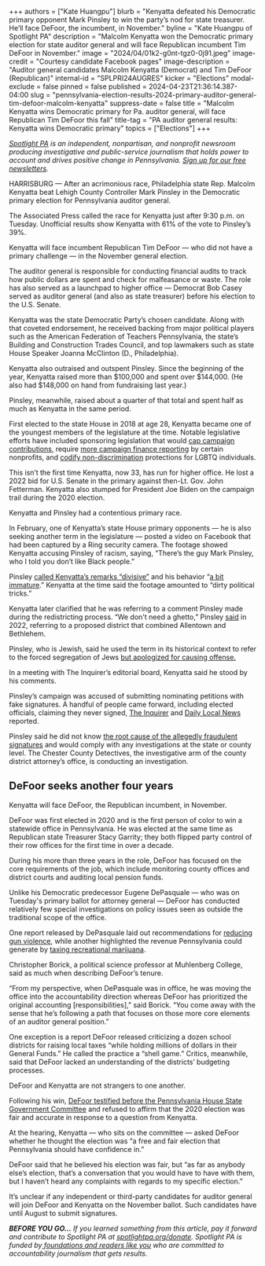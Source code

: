 +++
authors = ["Kate Huangpu"]
blurb = "Kenyatta defeated his Democratic primary opponent Mark Pinsley to win the party’s nod for state treasurer. He’ll face DeFoor, the incumbent, in November."
byline = "Kate Huangpu of Spotlight PA"
description = "Malcolm Kenyatta won the Democratic primary election for state auditor general and will face Republican incumbent Tim DeFoor in November."
image = "2024/04/01k2-g0nt-tgz0-0j91.jpeg"
image-credit = "Courtesy candidate Facebook pages"
image-description = "Auditor general candidates Malcolm Kenyatta (Democrat) and Tim DeFoor (Republican)"
internal-id = "SPLPRI24AUGRES"
kicker = "Elections"
modal-exclude = false
pinned = false
published = 2024-04-23T21:36:14.387-04:00
slug = "pennsylvania-election-results-2024-primary-auditor-general-tim-defoor-malcolm-kenyatta"
suppress-date = false
title = "Malcolm Kenyatta wins Democratic primary for Pa. auditor general, will face Republican Tim DeFoor this fall"
title-tag = "PA auditor general results: Kenyatta wins Democratic primary"
topics = ["Elections"]
+++

<a href="https://www.spotlightpa.org/"><em>Spotlight PA</em></a><em> is an independent, nonpartisan, and nonprofit newsroom producing investigative and public-service journalism that holds power to account and drives positive change in Pennsylvania. </em><a href="https://www.spotlightpa.org/newsletters"><em>Sign up for our free newsletters</em></a><em>.</em>

HARRISBURG — After an acrimonious race, Philadelphia state Rep. Malcolm Kenyatta beat Lehigh County Controller Mark Pinsley in the Democratic primary election for Pennsylvania auditor general.

The Associated Press called the race for Kenyatta just after 9:30 p.m. on Tuesday. Unofficial results show Kenyatta with 61% of the vote to Pinsley’s 39%.

Kenyatta will face incumbent Republican Tim DeFoor — who did not have a primary challenge — in the November general election.

<script src="https://www.spotlightpa.org/embed.js" async></script><div data-spl-embed-version="1" data-spl-src="https://www.spotlightpa.org/embeds/newsletter/"></div>

The auditor general is responsible for conducting financial audits to track how public dollars are spent and check for malfeasance or waste. The role has also served as a launchpad to higher office — Democrat Bob Casey served as auditor general (and also as state treasurer) before his election to the U.S. Senate.

Kenyatta was the state Democratic Party’s chosen candidate. Along with that coveted endorsement, he received backing from major political players such as the American Federation of Teachers Pennsylvania, the state’s Building and Construction Trades Council, and top lawmakers such as state House Speaker Joanna McClinton (D., Philadelphia).

Kenyatta also outraised and outspent Pinsley. Since the beginning of the year, Kenyatta raised more than $100,000 and spent over $144,000. (He also had $148,000 on hand from fundraising last year.)

Pinsley, meanwhile, raised about a quarter of that total and spent half as much as Kenyatta in the same period.

First elected to the state House in 2018 at age 28, Kenyatta became one of the youngest members of the legislature at the time. Notable legislative efforts have included sponsoring legislation that would <a href="https://www.legis.state.pa.us/cfdocs/billinfo/billinfo.cfm?syear=2023&amp;sind=0&amp;body=H&amp;type=B&amp;bn=1471">cap campaign contributions</a>, require <a href="https://www.legis.state.pa.us/cfdocs/billinfo/billinfo.cfm?syear=2023&amp;sInd=0&amp;body=H&amp;type=B&amp;bn=1472">more campaign finance reporting</a> by certain nonprofits, and <a href="https://www.legis.state.pa.us//cfdocs/Legis/CSM/showMemoPublic.cfm?chamber=H&amp;SPick=20230&amp;cosponId=39452">codify non-discrimination</a> protections for LGBTQ individuals.

This isn’t the first time Kenyatta, now 33, has run for higher office. He lost a 2022 bid for U.S. Senate in the primary against then-Lt. Gov. John Fetterman. Kenyatta also stumped for President Joe Biden on the campaign trail during the 2020 election.

Kenyatta and Pinsley had a contentious primary race.

In February, one of Kenyatta’s state House primary opponents — he is also seeking another term in the legislature — posted a video on Facebook that had been captured by a Ring security camera. The footage showed Kenyatta accusing Pinsley of racism, saying, “There’s the guy Mark Pinsley, who I told you don’t like Black people.”

Pinsley <a href="https://penncapital-star.com/briefs/kenyatta-says-ring-video-recording-amounts-to-dirty-political-tricks/">called Kenyatta’s remarks “divisive”</a> and his behavior “<a href="https://www.pennlive.com/news/2024/02/video-shows-kenyatta-saying-auditor-general-opponent-pinsley-dont-like-black-people.html">a bit immature</a>.” Kenyatta at the time said the footage amounted to “dirty political tricks.”

Kenyatta later clarified that he was referring to a comment Pinsley made during the redistricting process. “We don&#39;t need a ghetto,” Pinsley <a href="https://www.wfmz.com/news/area/lehighvalley/lehigh-county-controller-faces-criticism-after-using-word-ghetto-when-talking-about-redistricting/article_72e5957e-734b-11ec-962c-6b9a3a44d7fa.html">said</a> in 2022, referring to a proposed district that combined Allentown and Bethlehem.

Pinsley, who is Jewish, said he used the term in its historical context to refer to the forced segregation of Jews <a href="https://www.inquirer.com/opinion/editorials/pennsylvania-auditor-general-malcolm-kenyatta-endorsement-20240419.html">but apologized for causing offense.</a>

In a meeting with The Inquirer’s editorial board, Kenyatta said he stood by his comments.

Pinsley’s campaign was accused of submitting nominating petitions with fake signatures. A handful of people came forward, including elected officials, claiming they never signed, <a href="https://www.inquirer.com/politics/election/petition-pennsylvania-democrat-challenge-pinsley-king-20240223.html">The Inquirer</a> and <a href="https://www.dailylocal.com/2024/02/20/thats-not-my-signature-chester-county-elected-officials-say-of-candidate-petitions/">Daily Local News</a> reported.

Pinsley said he did not know <a href="https://www.pennlive.com/news/2024/02/pa-auditor-general-candidate-calls-for-action-on-petition-signature-forgery-complaints.html?utm_campaign=pennlive_sf&amp;utm_medium=social&amp;utm_source=twitter">the root cause of the allegedly fraudulent signatures</a> and would comply with any investigations at the state or county level. The Chester County Detectives, the investigative arm of the county district attorney’s office, is conducting an investigation.

## DeFoor seeks another four years

Kenyatta will face DeFoor, the Republican incumbent, in November.

DeFoor was first elected in 2020 and is the first person of color to win a statewide office in Pennsylvania. He was elected at the same time as Republican state Treasurer Stacy Garrity; they both flipped party control of their row offices for the first time in over a decade.

During his more than three years in the role, DeFoor has focused on the core requirements of the job, which include monitoring county offices and district courts and auditing local pension funds.

Unlike his Democratic predecessor Eugene DePasquale — who was on Tuesday&#39;s primary ballot for attorney general — DeFoor has conducted relatively few special investigations on policy issues seen as outside the traditional scope of the office.

One report released by DePasquale laid out recommendations for <a href="https://whyy.org/articles/state-watchdog-releases-recommendations-for-reducing-gun-violence/">reducing gun violence</a>, while another highlighted the revenue Pennsylvania could generate by <a href="https://www.inquirer.com/philly/business/cannabis/legalizing-marijuana-pa-auditor-general-tax-revenues-20180719.html">taxing recreational marijuana</a>.

Christopher Borick, a political science professor at Muhlenberg College, said as much when describing DeFoor’s tenure.

“From my perspective, when DePasquale was in office, he was moving the office into the accountability direction whereas DeFoor has prioritized the original accounting \[responsibilities\],” said Borick. “You come away with the sense that he’s following a path that focuses on those more core elements of an auditor general position.”

One exception is a report DeFoor released criticizing a dozen school districts for raising local taxes “while holding millions of dollars in their General Funds.” He called the practice a “shell game.” Critics, meanwhile, said that DeFoor lacked an understanding of the districts’ budgeting processes.

DeFoor and Kenyatta are not strangers to one another.

<script src="https://www.spotlightpa.org/embed.js" async></script><div data-spl-embed-version="1" data-spl-src="https://www.spotlightpa.org/embeds/donate/"></div>

Following his win, <a href="https://www.spotlightpa.org/news/2021/02/timothy-defoor-auditor-general-2020-election-fair-questions/">DeFoor testified before the Pennsylvania House State Government Committee</a> and refused to affirm that the 2020 election was fair and accurate in response to a question from Kenyatta.

At the hearing, Kenyatta — who sits on the committee — asked DeFoor whether he thought the election was “a free and fair election that Pennsylvania should have confidence in.”

DeFoor said that he believed his election was fair, but “as far as anybody else’s election, that’s a conversation that you would have to have with them, but I haven’t heard any complaints with regards to my specific election.”

It’s unclear if any independent or third-party candidates for auditor general will join DeFoor and Kenyatta on the November ballot. Such candidates have until August to submit signatures.

<strong><em>BEFORE YOU GO…</em></strong><em> If you learned something from this article, pay it forward and contribute to Spotlight PA at </em><a href="http://spotlightpa.org/donate"><em>spotlightpa.org/donate</em></a><em>. Spotlight PA is funded by</em><a href="https://www.spotlightpa.org/support"><em> foundations and readers like you</em></a><em> who are committed to accountability journalism that gets results.</em>

